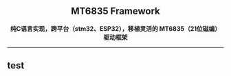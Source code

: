 <div align="center">
<strong>
    <h2>MT6835 Framework</h2>
    纯C语言实现，跨平台（stm32、ESP32），移植灵活的 MT6835（21位磁编） 驱动框架
</strong>
</div>

---

## test